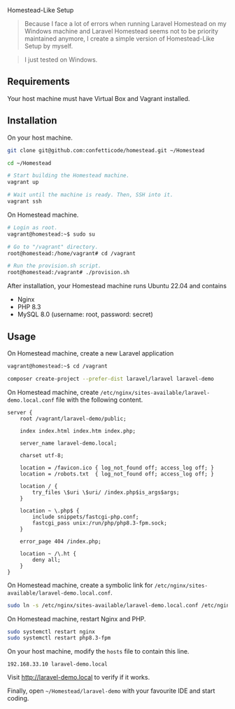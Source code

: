 Homestead-Like Setup

> Because I face a lot of errors when running Laravel Homestead on my Windows machine and Laravel Homestead seems not to be priority maintained anymore, I create a simple version of Homestead-Like Setup by myself.

> I just tested on Windows.

## Requirements

Your host machine must have Virtual Box and Vagrant installed.

## Installation

On your host machine.

```bash
git clone git@github.com:confetticode/homestead.git ~/Homestead

cd ~/Homestead

# Start building the Homestead machine.
vagrant up 

# Wait until the machine is ready. Then, SSH into it.
vagrant ssh
```

On Homestead machine.
```bash
# Login as root.
vagrant@homestead:~$ sudo su

# Go to "/vagrant" directory.
root@homestead:/home/vagrant# cd /vagrant

# Run the provision.sh script.
root@homestead:/vagrant# ./provision.sh
```

After installation, your Homestead machine runs Ubuntu 22.04 and contains
- Nginx
- PHP 8.3
- MySQL 8.0 (username: root, password: secret)

## Usage

On Homestead machine, create a new Laravel application

```bash
vagrant@homestead:~$ cd /vagrant

composer create-project --prefer-dist laravel/laravel laravel-demo
```

On Homestead machine, create `/etc/nginx/sites-available/laravel-demo.local.conf` file with the following content.

```plain
server {
    root /vagrant/laravel-demo/public;

    index index.html index.htm index.php;

    server_name laravel-demo.local;

    charset utf-8;

    location = /favicon.ico { log_not_found off; access_log off; }
    location = /robots.txt  { log_not_found off; access_log off; }

    location / {
        try_files \$uri \$uri/ /index.php$is_args$args;
    }

    location ~ \.php$ {
        include snippets/fastcgi-php.conf;
        fastcgi_pass unix:/run/php/php8.3-fpm.sock;
    }

    error_page 404 /index.php;

    location ~ /\.ht {
        deny all;
    }
}
```

On Homestead machine, create a symbolic link for `/etc/nginx/sites-available/laravel-demo.local.conf`.

```bash
sudo ln -s /etc/nginx/sites-available/laravel-demo.local.conf /etc/nginx/sites-enabled/laravel-demo.local.conf
```

On Homestead machine, restart Nginx and PHP.

```bash
sudo systemctl restart nginx
sudo systemctl restart php8.3-fpm
```

On your host machine, modify the `hosts` file to contain this line.

```plain
192.168.33.10 laravel-demo.local
```

Visit http://laravel-demo.local to verify if it works.

Finally, open `~/Homestead/laravel-demo` with your favourite IDE and start coding.
